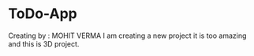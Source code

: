 # ToDo-App
Creating by :  MOHIT VERMA
I am creating a new project it is too amazing and this is 3D project.
